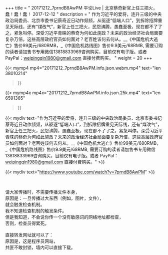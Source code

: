 +++
title = " 20171212_7prndB8AwPM 平论Live | 北京蔡奇新官上任三把火，蠢！蠢！蠢！ 2017-12-12 "
description = " 作为习近平的爱将，连升三级的中央政治局委员、北京市委书记蔡奇近日动作频频，从驱逐“低端人口”，到拆除招牌重见天际线，还有“煤改气”，新官上任三把火，民怨沸腾，愚蠢至极，现在都不了了之，紧急叫停。深受习近平青睐的蔡奇为何如此施政？未来的政治经济社会局面要复杂万倍，这些高层政府官员如何面对？老百姓该何去何从。__《中国危机大逃亡》售价99美元/680RMB，_《中国危机路线图》售价9.9美元/68RMB,  需要订购的读者请加售书专用微信13818833969咨询购买，目前仅有电子版。或者 PayPal：weipingqin1980@gmail.com 直接付费购买。 "
weight = 20
+++

{{< mymp4 mp4="20171212_7prndB8AwPM.info.json.webm.mp4" 
text="len 38010214"
>}}

{{< mymp4x  mp4x="20171212_7prndB8AwPM.info.json.25k.mp4"
text="len 6591365"
>}}


{{< mydiv text="作为习近平的爱将，连升三级的中央政治局委员、北京市委书记蔡奇近日动作频频，从驱逐“低端人口”，到拆除招牌重见天际线，还有“煤改气”，新官上任三把火，民怨沸腾，愚蠢至极，现在都不了了之，紧急叫停。深受习近平青睐的蔡奇为何如此施政？未来的政治经济社会局面要复杂万倍，这些高层政府官员如何面对？老百姓该何去何从。__《中国危机大逃亡》售价99美元/680RMB，_《中国危机路线图》售价9.9美元/68RMB,  需要订购的读者请加售书专用微信13818833969咨询购买，目前仅有电子版。或者 PayPal：weipingqin1980@gmail.com 直接付费购买。" >}}
<br>

{{< mydiv text="https://www.youtube.com/watch?v=7prndB8AwPM" >}}


<br>

请大家传播时，不需要传播文件本身，<br>
原因是：一旦传播过大东西（例如，图片，文件），<br>
就会触发检查机制。<br>
我不知道检查机制的触发条件。<br>
但是我知道，不会说你传一个没有敏感词的网络地址都检查，<br>
否则，检查员得累死。<br><br>
直接转发网址就可以了：<br>
原因是，这是程序员网站，<br>
共匪不敢封锁，墙内可以直接下载。


